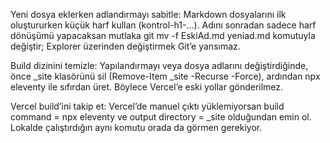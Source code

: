 Yeni dosya eklerken adlandırmayı sabitle: Markdown dosyalarını ilk oluştururken küçük harf kullan (kontrol-h1-...). Adını sonradan sadece harf dönüşümü yapacaksan mutlaka git mv -f EskiAd.md yeniad.md komutuyla değiştir; Explorer üzerinden değiştirmek Git’e yansımaz.

Build dizinini temizle: Yapılandırmayı veya dosya adlarını değiştirdiğinde, önce _site klasörünü sil (Remove-Item _site -Recurse -Force), ardından npx eleventy ile sıfırdan üret. Böylece Vercel’e eski yollar gönderilmez.

Vercel build’ini takip et: Vercel’de manuel çıktı yüklemiyorsan build command = npx eleventy ve output directory = _site olduğundan emin ol. Lokalde çalıştırdığın aynı komutu orada da görmen gerekiyor.